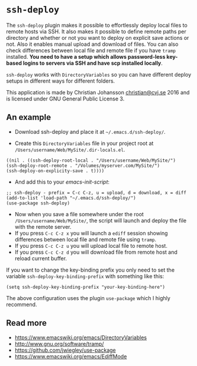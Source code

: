 # `ssh-deploy`

The `ssh-deploy` plugin makes it possible to effortlessly deploy local files to remote hosts via SSH. It also makes it possible to define remote paths per directory and whether or not you want to deploy on explicit save actions or not. Also it enables manual upload and download of files. You can also check differences between local file and remote file if you have `tramp` installed. **You need to have a setup which allows password-less key-based logins to servers via SSH and have scp installed locally**.

`ssh-deploy` works with `DirectoryVariables` so you can have different deploy setups in different ways for different folders.

This application is made by Christian Johansson <christian@cvj.se> 2016 and is licensed under GNU General Public License 3.


## An example

* Download ssh-deploy and place it at `~/.emacs.d/ssh-deploy/`.

* Create this `DirectoryVariables` file in your project root at `/Users/username/Web/MySite/.dir-locals.el`.

``` elisp
((nil . ((ssh-deploy-root-local . "/Users/username/Web/MySite/")
(ssh-deploy-root-remote . "/Volumes/myserver.com/MySite/")
(ssh-deploy-on-explicity-save . t))))
```
* And add this to your *emacs-init-script*:

``` elisp
;; ssh-deploy - prefix = C-c C-z, u = upload, d = download, x = diff
(add-to-list 'load-path "~/.emacs.d/ssh-deploy/")
(use-package ssh-deploy)
```
* Now when you save a file somewhere under the root `/Users/username/Web/MySite/`, the script will launch and deploy the file with the remote server. 
* If you press `C-c C-z x` you will launch a `ediff` session showing differences between local file and remote file using `tramp`.
* If you press `C-c C-z u` you will upload local file to remote host.
* If you press `C-c C-z d` you will download file from remote host and reload current buffer.

If you want to change the key-binding prefix you only need to set the variable `ssh-deploy-key-binding-prefix` with something like this:

``` elisp
(setq ssh-deploy-key-binding-prefix "your-key-binding-here")
```

The above configuration uses the plugin `use-package` which I highly recommend.

## Read more
* <https://www.emacswiki.org/emacs/DirectoryVariables>
* <http://www.gnu.org/software/tramp/>
* <https://github.com/jwiegley/use-package>
* <https://www.emacswiki.org/emacs/EdiffMode>
